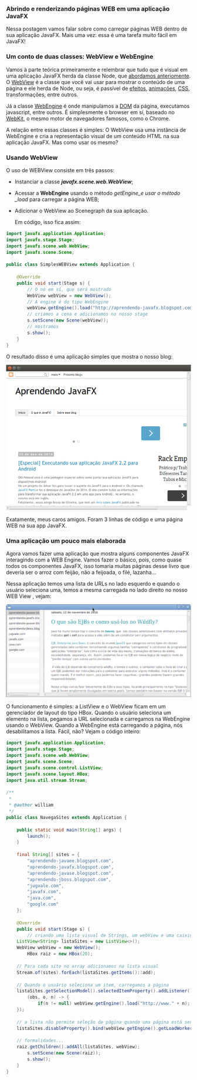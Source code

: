 ### Abrindo e renderizando páginas WEB em uma aplicação JavaFX

Nessa postagem vamos falar sobre como carregar páginas WEB dentro de sua aplicação JavaFX. Mais uma vez: essa é uma tarefa muito fácil em JavaFX!

### Um conto de duas classes: WebView e WebEngine

Vamos à parte teórica primeiramente e relembrar que tudo que é visual em uma aplicação JavaFX herda da classe  Node, que [abordamos anteriomente](http://aprendendo-javafx.blogspot.com/2013/10/a-classe-node-e-seus-principais.html). O [WebView](http://docs.oracle.com/javase/8/javafx/api/javafx/scene/web/WebView.html) é a classe que  você vai usar para mostrar o conteúdo de uma página e ele herda de Node, ou seja, é passível de [efeitos](http://aprendendo-javafx.blogspot.com.br/2014/05/adicionando-efeitos-sua-aplicacao.html), [animações](http://aprendendo-javafx.blogspot.com/2013/09/criando-animacoes-usando-as-transicoes.html), [CSS](http://aprendendo-javafx.blogspot.com.br/2014/07/adicionando-estilo-sua-aplicacao-com-css.html), transformações, entre outros.

Já a classe [WebEngine](http://docs.oracle.com/javase/8/javafx/api/javafx/scene/web/WebEngine.html) é onde manipulamos a [DOM](http://tableless.com.br/tenha-o-dom/) da página, executamos javascript, entre outros. É simplesmente o browser  em sí, baseado no [WebKit](https://pt.wikipedia.org/wiki/WebKit), o mesmo motor de navegadores famosos, como o Chrome.

A relação entre essas classes é simples: O WebView usa uma instância de WebEngine e cria a representação visual de um conteúdo HTML na sua aplicação JavaFX. Mas como usar os mesmo?

### Usando WebView

O uso de WEBView consiste em três passos:

* Instanciar a classe _**javafx.scene.web.WebView**_;
* Acessar a **WebEngine** usando o método _getEngine\_e usar o método \_load_ para carregar a página WEB;
* Adicionar o WebView ao Scenegraph da sua aplicação.

  Em código, isso fica assim:

```java
import javafx.application.Application;
import javafx.stage.Stage;
import javafx.scene.web.WebView;
import javafx.scene.Scene;

public class SimplesWEBView extends Application {

    @Override
    public void start(Stage s) {
        // O nó em sí, que será mostrado
        WebView webView = new WebView();
        // A engine é do tipo WebEngine
        webView.getEngine().load("http://aprendendo-javafx.blogspot.com");
        // criamos a cena e adicionamos no nosso stage
        s.setScene(new Scene(webView));
        // mostramos
        s.show();
    }    
}
```

O resultado disso é uma aplicação simples que mostra o nosso blog:

![](/imagens/telas/webSimples.png)

Exatamente, meus caros amigos. Foram 3 linhas de código e uma página WEB na sua app JavaFX.

### Uma aplicação um pouco mais elaborada

Agora vamos fazer uma aplicação que mostra alguns componentes JavaFX interagindo com a WEB Engine. Vamos fazer o básico, pois, como quase todos os componentes JavaFX, isso tomaria muitas páginas desse livro que deveria ser o arroz com feijão, não a feijoada, o filé, lazanha...

Nessa aplicação temos uma lista de URLs no lado esquerdo e quando o usuário seleciona uma, temos a mesma carregada no lado direito no nosso WEB View , vejam:

![](/imagens/telas/appWebJavaFX.png)

O funcionamento é simples: a ListView e o WebView ficam em um gerenciador de layout do tipo HBox. Quando o usuário seleciona um elemento na lista, pegamos a URL selecionada e carregamos na WebEngine usando o WebView. Quando a WebEngine está carregando a página, nós desabilitamos a lista. Fácil, não? Vejam o código inteiro:

```java
import javafx.application.Application;
import javafx.stage.Stage;
import javafx.scene.web.WebView;
import javafx.scene.Scene;
import javafx.scene.control.ListView;
import javafx.scene.layout.HBox;
import java.util.stream.Stream;

/**
 *
 * @author william
 */
public class NavegaSites extends Application {

    public static void main(String[] args) {
        launch();
    }

    final String[] sites = {
        "aprendendo-javaee.blogspot.com",
        "aprendendo-javafx.blogspot.com",
        "aprendendo-javase.blogspot.com",
        "aprendendo-jboss.blogspot.com",
        "jugvale.com",
        "javafx.com",
        "java.com",
        "google.com"
    };

    @Override
    public void start(Stage s) {
        // criando uma lista visual de Strings, um webView e uma caixinha pra colocar as coisas
    ListView<String> listaSites = new ListView<>();
    WebView webView = new WebView();
        HBox raiz = new HBox(20);

    // Para cada site no array adicionamos na lista visual
    Stream.of(sites).forEach(listaSites.getItems()::add);

    // Quando o usuário seleciona um item, carregamos a página
    listaSites.getSelectionModel().selectedItemProperty().addListener(
        (obs, o, n) -> {
            if(n != null) webView.getEngine().load("http://www." + n);
    });

    // a lista não permite seleção de página quando uma página está sendo carregada
    listaSites.disableProperty().bind(webView.getEngine().getLoadWorker().runningProperty());

    // formalidades...
    raiz.getChildren().addAll(listaSites, webView);
        s.setScene(new Scene(raiz));
        s.show();
    }    
}
```



